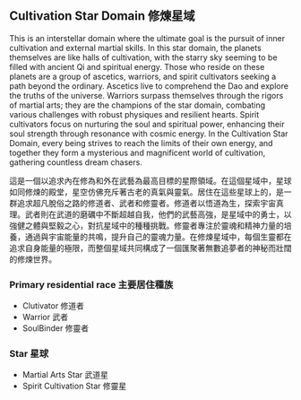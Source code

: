 ## Cultivation Star Domain 修煉星域

This is an interstellar domain where the ultimate goal is the pursuit of inner cultivation and external martial skills. In this star domain, the planets themselves are like halls of cultivation, with the starry sky seeming to be filled with ancient Qi and spiritual energy. Those who reside on these planets are a group of ascetics, warriors, and spirit cultivators seeking a path beyond the ordinary. Ascetics live to comprehend the Dao and explore the truths of the universe. Warriors surpass themselves through the rigors of martial arts; they are the champions of the star domain, combating various challenges with robust physiques and resilient hearts. Spirit cultivators focus on nurturing the soul and spiritual power, enhancing their soul strength through resonance with cosmic energy. In the Cultivation Star Domain, every being strives to reach the limits of their own energy, and together they form a mysterious and magnificent world of cultivation, gathering countless dream chasers.

這是一個以追求內在修為和外在武藝為最高目標的星際領域。在這個星域中，星球如同修煉的殿堂，星空仿佛充斥著古老的真氣與靈氣。居住在這些星球上的，是一群追求超凡脫俗之路的修道者、武者和修靈者。修道者以悟道為生，探索宇宙真理。武者則在武道的磨礪中不斷超越自我，他們的武藝高強，是星域中的勇士，以強健之體與堅毅之心，對抗星域中的種種挑戰。修靈者專注於靈魂和精神力量的培養，通過與宇宙能量的共鳴，提升自己的靈魂力量。在修煉星域中，每個生靈都在追求自身能量的極限，而整個星域共同構成了一個匯聚著無數追夢者的神秘而壯闊的修煉世界。

### Primary residential race 主要居住種族
- Clutivator 修道者
- Warrior 武者
- SoulBinder 修靈者

### Star 星球
- Martial Arts Star 武道星
- Spirit Cultivation Star 修靈星
